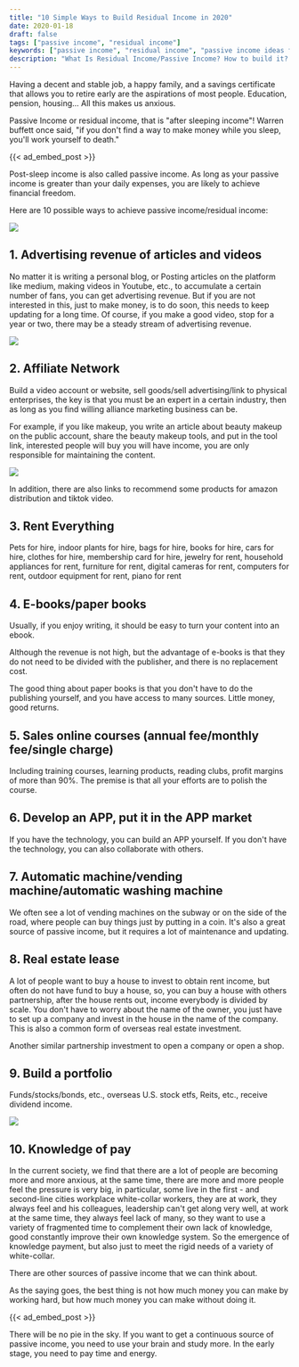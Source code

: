 ```yaml
---
title: "10 Simple Ways to Build Residual Income in 2020"
date: 2020-01-18
draft: false
tags: ["passive income", "residual income"]
keywords: ["passive income", "residual income", "passive income ideas for 2020"]
description: "What Is Residual Income/Passive Income? How to build it? There are 10 ideas which is super simple ways to build and it can help you make money over $1000/month in 2020"
---
```


Having a decent and stable job, a happy family, and a savings certificate that allows you to retire early are the aspirations of most people. Education, pension, housing... All this makes us anxious.

Passive Income or residual income, that is "after sleeping income"! Warren buffett once said, "if you don't find a way to make money while you sleep, you'll work yourself to death."

{{< ad_embed_post >}}

Post-sleep income is also called passive income. As long as your passive income is greater than your daily expenses, you are likely to achieve financial freedom.

Here are 10 possible ways to achieve passive income/residual income:

![](https://img.bmpi.dev/f5b0c6e5-84f4-917f-2944-953164c4f718.png)

## 1. Advertising revenue of articles and videos

No matter it is writing a personal blog, or Posting articles on the platform like medium, making videos in Youtube, etc., to accumulate a certain number of fans, you can get advertising revenue. But if you are not interested in this, just to make money, is to do soon, this needs to keep updating for a long time. Of course, if you make a good video, stop for a year or two, there may be a steady stream of advertising revenue.

![](https://img.bmpi.dev/cbac8cd3-f647-ea69-a841-3e5bcecab110.png)

## 2. Affiliate Network

Build a video account or website, sell goods/sell advertising/link to physical enterprises, the key is that you must be an expert in a certain industry, then as long as you find willing alliance marketing business can be.

For example, if you like makeup, you write an article about beauty makeup on the public account, share the beauty makeup tools, and put in the tool link, interested people will buy you will have income, you are only responsible for maintaining the content.

![](https://img.bmpi.dev/cb887faf-fc4a-e197-11a4-98ddb8578447.png)

In addition, there are also links to recommend some products for amazon distribution and tiktok video.

## 3. Rent Everything

Pets for hire, indoor plants for hire, bags for hire, books for hire, cars for hire, clothes for hire, membership card for hire, jewelry for rent, household appliances for rent, furniture for rent, digital cameras for rent, computers for rent, outdoor equipment for rent, piano for rent


## 4. E-books/paper books

Usually, if you enjoy writing, it should be easy to turn your content into an ebook.

Although the revenue is not high, but the advantage of e-books is that they do not need to be divided with the publisher, and there is no replacement cost.

The good thing about paper books is that you don't have to do the publishing yourself, and you have access to many sources. Little money, good returns.

## 5. Sales online courses (annual fee/monthly fee/single charge)

Including training courses, learning products, reading clubs, profit margins of more than 90%. The premise is that all your efforts are to polish the course.

## 6. Develop an APP, put it in the APP market

If you have the technology, you can build an APP yourself. If you don't have the technology, you can also collaborate with others.

## 7. Automatic machine/vending machine/automatic washing machine

We often see a lot of vending machines on the subway or on the side of the road, where people can buy things just by putting in a coin. It's also a great source of passive income, but it requires a lot of maintenance and updating.

## 8. Real estate lease

A lot of people want to buy a house to invest to obtain rent income, but often do not have fund to buy a house, so, you can buy a house with others partnership, after the house rents out, income everybody is divided by scale. You don't have to worry about the name of the owner, you just have to set up a company and invest in the house in the name of the company. This is also a common form of overseas real estate investment.

Another similar partnership investment to open a company or open a shop.

## 9. Build a portfolio

Funds/stocks/bonds, etc., overseas U.S. stock etfs, Reits, etc., receive dividend income.

![](https://img.bmpi.dev/b4d18686-e021-971b-5a4b-a87eda43c5c6.png)

## 10. Knowledge of pay

In the current society, we find that there are a lot of people are becoming more and more anxious, at the same time, there are more and more people feel the pressure is very big, in particular, some live in the first - and second-line cities workplace white-collar workers, they are at work, they always feel and his colleagues, leadership can't get along very well, at work at the same time, they always feel lack of many, so they want to use a variety of fragmented time to complement their own lack of knowledge, good constantly improve their own knowledge system. So the emergence of knowledge payment, but also just to meet the rigid needs of a variety of white-collar.

There are other sources of passive income that we can think about.

As the saying goes, the best thing is not how much money you can make by working hard, but how much money you can make without doing it.

{{< ad_embed_post >}}

There will be no pie in the sky. If you want to get a continuous source of passive income, you need to use your brain and study more. In the early stage, you need to pay time and energy.
